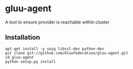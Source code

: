 # gluu-agent

A tool to ensure provider is reachable within cluster

## Installation

```
apt-get install -y swig libssl-dev python-dev
git clone git://github.com/GluuFederation/gluu-agent.git
cd gluu-agent
python setup.py install
```
